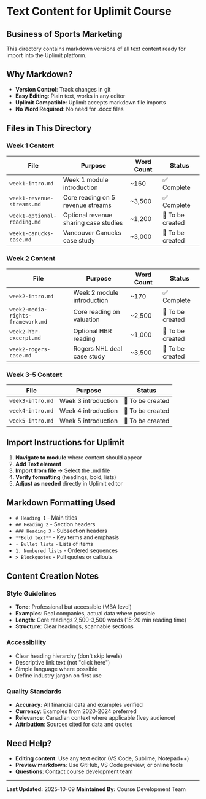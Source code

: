 # Text Content for Uplimit Course
## Business of Sports Marketing

This directory contains markdown versions of all text content ready for import into the Uplimit platform.

## Why Markdown?

- **Version Control**: Track changes in git
- **Easy Editing**: Plain text, works in any editor
- **Uplimit Compatible**: Uplimit accepts markdown file imports
- **No Word Required**: No need for .docx files

## Files in This Directory

### Week 1 Content

| File | Purpose | Word Count | Status |
|------|---------|------------|--------|
| `week1-intro.md` | Week 1 module introduction | ~160 | ✅ Complete |
| `week1-revenue-streams.md` | Core reading on 5 revenue streams | ~3,500 | ✅ Complete |
| `week1-optional-reading.md` | Optional revenue sharing case studies | ~1,200 | 🔄 To be created |
| `week1-canucks-case.md` | Vancouver Canucks case study | ~3,000 | 🔄 To be created |

### Week 2 Content

| File | Purpose | Word Count | Status |
|------|---------|------------|--------|
| `week2-intro.md` | Week 2 module introduction | ~170 | ✅ Complete |
| `week2-media-rights-framework.md` | Core reading on valuation | ~2,500 | 🔄 To be created |
| `week2-hbr-excerpt.md` | Optional HBR reading | ~1,000 | 🔄 To be created |
| `week2-rogers-case.md` | Rogers NHL deal case study | ~3,500 | 🔄 To be created |

### Week 3-5 Content

| File | Purpose | Status |
|------|---------|--------|
| `week3-intro.md` | Week 3 introduction | 🔄 To be created |
| `week4-intro.md` | Week 4 introduction | 🔄 To be created |
| `week5-intro.md` | Week 5 introduction | 🔄 To be created |

## Import Instructions for Uplimit

1. **Navigate to module** where content should appear
2. **Add Text element**
3. **Import from file** → Select the .md file
4. **Verify formatting** (headings, bold, lists)
5. **Adjust as needed** directly in Uplimit editor

## Markdown Formatting Used

- `# Heading 1` - Main titles
- `## Heading 2` - Section headers
- `### Heading 3` - Subsection headers
- `**Bold text**` - Key terms and emphasis
- `- Bullet lists` - Lists of items
- `1. Numbered lists` - Ordered sequences
- `> Blockquotes` - Pull quotes or callouts

## Content Creation Notes

### Style Guidelines
- **Tone**: Professional but accessible (MBA level)
- **Examples**: Real companies, actual data where possible
- **Length**: Core readings 2,500-3,500 words (15-20 min reading time)
- **Structure**: Clear headings, scannable sections

### Accessibility
- Clear heading hierarchy (don't skip levels)
- Descriptive link text (not "click here")
- Simple language where possible
- Define industry jargon on first use

### Quality Standards
- **Accuracy**: All financial data and examples verified
- **Currency**: Examples from 2020-2024 preferred
- **Relevance**: Canadian context where applicable (Ivey audience)
- **Attribution**: Sources cited for data and quotes

## Need Help?

- **Editing content**: Use any text editor (VS Code, Sublime, Notepad++)
- **Preview markdown**: Use GitHub, VS Code preview, or online tools
- **Questions**: Contact course development team

---

**Last Updated:** 2025-10-09
**Maintained By:** Course Development Team
